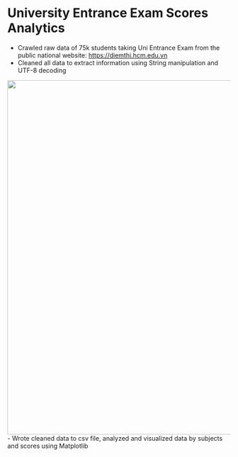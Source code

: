 # University Entrance Exam Scores Analytics

-	Crawled raw data of 75k students taking Uni Entrance Exam from the public national website: https://diemthi.hcm.edu.vn
-	Cleaned all data to extract information using String manipulation and UTF-8 decoding
<img src = "images/cleaned_data.png" width=800>
-	Wrote cleaned data to csv file, analyzed and visualized data by subjects and scores using Matplotlib
